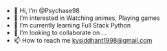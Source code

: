 - 👋 Hi, I’m @Psychase98
- 👀 I’m interested in Watching animes, Playing games
- 🌱 I’m currently learning Full Stack Python 
- 💞️ I’m looking to collaborate on ...
- 📫 How to reach me kysiddhant1998@gmail.com

<!---
Psychase98/Psychase98 is a ✨ special ✨ repository because its `README.md` (this file) appears on your GitHub profile.
You can click the Preview link to take a look at your changes.
--->
